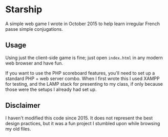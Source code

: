 # Starship
A simple web game I wrote in October 2015 to help learn irregular French passe simple conjugations.

## Usage

Using just the client-side game is fine; just open `index.html` in any modern web browser and have fun.

If you want to use the PHP scoreboard features, you'll need to set up a standard PHP + web server combo. When I first wrote this I used XAMPP for testing, and the LAMP stack for presenting to my class, if only because those were the setups I already had set up.

## Disclaimer

I haven't modified this code since 2015. It does not represent the best design practices, but it was a fun project I stumbled upon while browsing my old files.